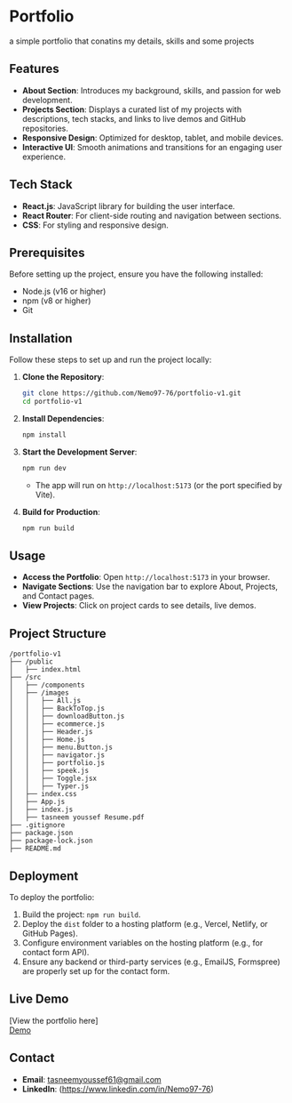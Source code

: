 # Portfolio

a simple portfolio that conatins my details, skills and some projects 

## Features
- **About Section**: Introduces my background, skills, and passion for web development.
- **Projects Section**: Displays a curated list of my projects with descriptions, tech stacks, and links to live demos and GitHub repositories.
- **Responsive Design**: Optimized for desktop, tablet, and mobile devices.
- **Interactive UI**: Smooth animations and transitions for an engaging user experience.

## Tech Stack
- **React.js**: JavaScript library for building the user interface.
- **React Router**: For client-side routing and navigation between sections.
- **CSS**: For styling and responsive design.

## Prerequisites
Before setting up the project, ensure you have the following installed:
- Node.js (v16 or higher)
- npm (v8 or higher)
- Git

## Installation
Follow these steps to set up and run the project locally:

1. **Clone the Repository**:
   ```bash
   git clone https://github.com/Nemo97-76/portfolio-v1.git
   cd portfolio-v1
   ```

2. **Install Dependencies**:
   ```bash
   npm install
   ```

4. **Start the Development Server**:
   ```bash
   npm run dev
   ```
   - The app will run on `http://localhost:5173` (or the port specified by Vite).

5. **Build for Production**:
   ```bash
   npm run build
   ```

## Usage
- **Access the Portfolio**: Open `http://localhost:5173` in your browser.
- **Navigate Sections**: Use the navigation bar to explore About, Projects, and Contact pages.
- **View Projects**: Click on project cards to see details, live demos.

## Project Structure
```plaintext
/portfolio-v1
├── /public
│   ├── index.html
├── /src
│   ├── /components
│   ├── /images
│   │   ├── All.js
│   │   ├── BackToTop.js
│   │   ├── downloadButton.js
│   │   ├── ecommerce.js
│   │   ├── Header.js
│   │   ├── Home.js
│   │   ├── menu.Button.js
│   │   ├── navigator.js
│   │   ├── portfolio.js
│   │   ├── speek.js
│   │   ├── Toggle.jsx
│   │   ├── Typer.js
│   ├── index.css
│   ├── App.js
│   ├── index.js
│   ├── tasneem youssef Resume.pdf
├── .gitignore
├── package.json
├── package-lock.json
├── README.md
```

## Deployment
To deploy the portfolio:
1. Build the project: `npm run build`.
2. Deploy the `dist` folder to a hosting platform (e.g., Vercel, Netlify, or GitHub Pages).
3. Configure environment variables on the hosting platform (e.g., for contact form API).
4. Ensure any backend or third-party services (e.g., EmailJS, Formspree) are properly set up for the contact form.

## Live Demo
[View the portfolio here]  
<a href="https://master--portfolio-76.netlify.app/" traget="_blank">Demo</a>

## Contact
- **Email**: tasneemyoussef61@gmail.com
- **LinkedIn**: (https://www.linkedin.com/in/Nemo97-76) 
